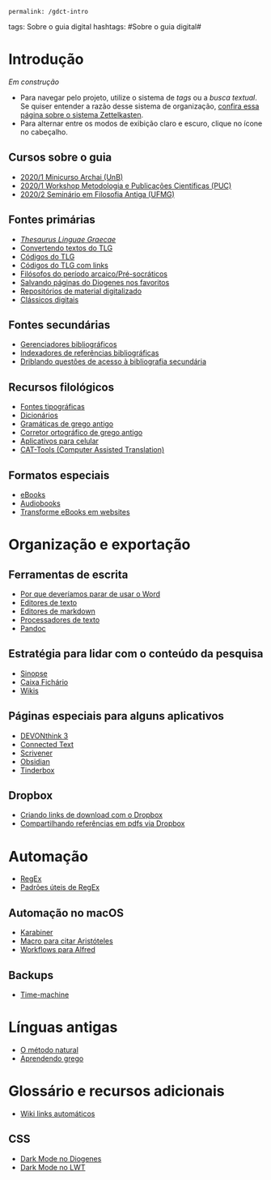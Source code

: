 	permalink: /gdct-intro
tags: Sobre o guia digital
hashtags: #Sobre o guia digital#

# Introdução
	
*Em construção*

- Para navegar pelo projeto, utilize o sistema de *tags* ou a *busca textual*. Se quiser entender a razão desse sistema de organização, [confira essa página sobre o sistema Zettelkasten](Zettelkasten).
- Para alternar entre os modos de exibição claro e escuro, clique no ícone no cabeçalho.

## Cursos sobre o guia
- [2020/1 Minicurso Archai (UnB)](2020-1-archai)
- [2020/1 Workshop Metodologia e Publicações Científicas (PUC)](https://www.youtube.com/watch?v=67xXqrIMhnA&list=PLsKSeZkQIHFE9RmzsdRiLtc7TQCuBCgRZ)
- [2020/2 Seminário em Filosofia Antiga (UFMG)](2020-2-sem)


## Fontes primárias
- [*Thesaurus Linguae Graecae*](/tlg-intro)
- [Convertendo textos do TLG](tlg-betacode)
- [Códigos do TLG](tlg-ref)
- [Códigos do TLG com links](tlg-ref-link)
- [Filósofos do período arcaico/Pré-socráticos](filosofia-arcaica)
- [Salvando páginas do Diogenes nos favoritos](diogenes-favoritos)
- [Repositórios de material digitalizado](bib-digitalizada)
- [Clássicos digitais](digital-classics)

## Fontes secundárias
- [Gerenciadores bibliográficos](bib-managers)
- [Indexadores de referências bibliográficas](bib-pesquisa)
- [Driblando questões de acesso à bibliografia secundária](bib-acesso)

## Recursos filológicos
- [Fontes tipográficas](fontes-tipograficas)
- [Dicionários](dicionarios)
- [Gramáticas de grego antigo](grc-gramaticas)
- [Corretor ortográfico de grego antigo](grc-corretor)
- [Aplicativos para celular](apps-celular)
- [CAT-Tools (Computer Assisted Translation)](cat-tools)

## Formatos especiais
- [eBooks](eBooks)
- [Audiobooks](Audiobooks)
- [Transforme eBooks em websites](ebooks-websites)

# Organização e exportação
## Ferramentas de escrita
- [Por que deveríamos parar de usar o Word](markdown-versus-word)
- [Editores de texto](editores-de-texto)
- [Editores de markdown](markdown-editores)
- [Processadores de texto](processadores-de-texto)
- [Pandoc](Pandoc)

## Estratégia para lidar com o conteúdo da pesquisa
- [Sinopse](Sinopse)
- [Caixa Fichário](Zettelkasten)
- [Wikis](Wikis)

## Páginas especiais para alguns aplicativos
- [DEVONthink 3](DEVONthink-3)
- [Connected Text](Connected-Text)
- [Scrivener](Scrivener)
- [Obsidian](Obsidian)
- [Tinderbox](Tinderbox)

## Dropbox
- [Criando links de download com o Dropbox](dropbox-links-download)
- [Compartilhando referências em pdfs via Dropbox](dropbox-pdfs)

# Automação
- [RegEx](regex)
- [Padrões úteis de RegEx](regex-padroes)

## Automação no macOS
- [Karabiner](Karabiner)
- [Macro para citar Aristóteles](km-arist)
- [Workflows para Alfred](alfred-workflows)

## Backups
- [Time-machine](time-machine)

# Línguas antigas
- [O método natural](metodo-natural)
- [Aprendendo grego](grc-aprendendo)

# Glossário e recursos adicionais
- [Wiki links automáticos](wiki-links-auto)

## CSS
- [Dark Mode no Diogenes](dark-mode-diogenes)
- [Dark Mode no LWT](dark-mode-lwt)
